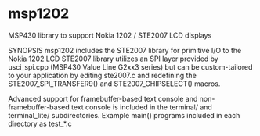 msp1202
=======

MSP430 library to support Nokia 1202 / STE2007 LCD displays

SYNOPSIS
  msp1202 includes the STE2007 library for primitive I/O to the Nokia 1202 LCD
  STE2007 library utilizes an SPI layer provided by usci_spi.cpp (MSP430 Value Line G2xx3 series) but can
    be custom-tailored to your application by editing ste2007.c and redefining the STE2007_SPI_TRANSFER9() and
    STE2007_CHIPSELECT() macros.

  Advanced support for framebuffer-based text console and non-framebuffer-based text console
    is included in the terminal/ and terminal_lite/ subdirectories.
  Example main() programs included in each directory as test_*.c

